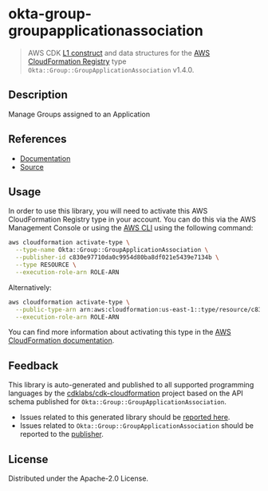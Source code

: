 # okta-group-groupapplicationassociation

> AWS CDK [L1 construct](https://docs.aws.amazon.com/cdk/latest/guide/constructs.html) and data structures for the [AWS CloudFormation Registry](https://docs.aws.amazon.com/AWSCloudFormation/latest/UserGuide/registry.html) type `Okta::Group::GroupApplicationAssociation` v1.4.0.

## Description

Manage Groups assigned to an Application

## References

* [Documentation](https://github.com/aws-ia/cloudformation-okta-resource-providers)
* [Source](https://github.com/aws-ia/cloudformation-okta-resource-providers.git)

## Usage

In order to use this library, you will need to activate this AWS CloudFormation Registry type in your account. You can do this via the AWS Management Console or using the [AWS CLI](https://aws.amazon.com/cli/) using the following command:

```sh
aws cloudformation activate-type \
  --type-name Okta::Group::GroupApplicationAssociation \
  --publisher-id c830e97710da0c9954d80ba8df021e5439e7134b \
  --type RESOURCE \
  --execution-role-arn ROLE-ARN
```

Alternatively:

```sh
aws cloudformation activate-type \
  --public-type-arn arn:aws:cloudformation:us-east-1::type/resource/c830e97710da0c9954d80ba8df021e5439e7134b/Okta-Group-GroupApplicationAssociation \
  --execution-role-arn ROLE-ARN
```

You can find more information about activating this type in the [AWS CloudFormation documentation](https://docs.aws.amazon.com/AWSCloudFormation/latest/UserGuide/registry-public.html).

## Feedback

This library is auto-generated and published to all supported programming languages by the [cdklabs/cdk-cloudformation](https://github.com/cdklabs/cdk-cloudformation) project based on the API schema published for `Okta::Group::GroupApplicationAssociation`.

* Issues related to this generated library should be [reported here](https://github.com/cdklabs/cdk-cloudformation/issues/new?title=Issue+with+%40cdk-cloudformation%2Fokta-group-groupapplicationassociation+v1.4.0).
* Issues related to `Okta::Group::GroupApplicationAssociation` should be reported to the [publisher](https://github.com/aws-ia/cloudformation-okta-resource-providers).

## License

Distributed under the Apache-2.0 License.
